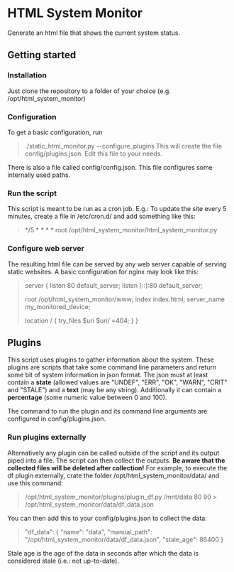 # HTML System Monitor

Generate an html file that shows the current system status.

## Getting started

### Installation

Just clone the repository to a folder of your choice (e.g. /opt/html_system_monitor)

### Configuration

To get a basic configuration, run
> ./static_html_monitor.py --configure_plugins
This will create the file config/plugins.json. Edit this file to your needs.

There is also a file called config/config.json. This file configures some internally used paths.

### Run the script

This script is meant to be run as a cron job. E.g.: To update the site every 5 minutes, create a file in /etc/cron.d/ and add something like this:
> */5  *   * * *       root    /opt/html_system_monitor/html_system_monitor.py

### Configure web server

The resulting html file can be served by any web server capable of serving static websites. A basic configuration for nginx may look like this:
> server {
> 	listen 80 default_server;
> 	listen [::]:80 default_server;
> 
> 	root /opt/html_system_monitor/www;
> 	index index.html;
> 	server_name my_monitored_device;
> 
> 	location / {
> 		try_files $uri $uri/ =404;
> 	}
> }

## Plugins

This script uses plugins to gather information about the system. These plugins are scripts that take some command line parameters and return some bit of system information in json format. 
The json must at least contain a **state** (allowed values are "UNDEF", "ERR", "OK", "WARN", "CRIT" and "STALE") and a **text** (may be any string). Additionally it can contain a **percentage** (some numeric value between 0 and 100).

The command to run the plugin and its command line arguments are configured in config/plugins.json. 

### Run plugins externally

Alternatively any plugin can be called outside of the script and its output piped into a file. The script can then collect the outputs. **Be aware that the collected files will be deleted after collection!**
For example, to execute the df plugin externally, crate the folder /opt/html_system_monitor/data/ and use this command:
> /opt/html_system_monitor/plugins/plugin_df.py /mnt/data 80 90 > /opt/html_system_monitor/data/df_data.json

You can then add this to your config/plugins.json to collect the data:
> "df_data": {
>     "name": "data",
>     "manual_path": "/opt/html_system_monitor/data/df_data.json",
>     "stale_age": 86400
> }

Stale age is the age of the data in seconds after which the data is considered stale (i.e.: not up-to-date).